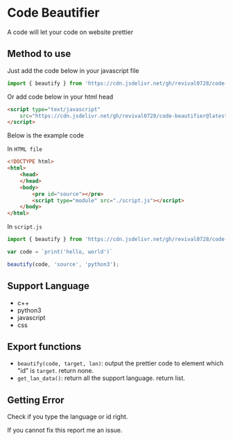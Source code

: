 # Code Beautifier
A code will let your code on website prettier

## Method to use
Just add the code below in your javascript file
```javascript
import { beautify } from 'https://cdn.jsdelivr.net/gh/revival0728/code-beautifier@latest/beautify.js'
```
Or add code below in your html head
```html
<script type="text/javascript" 
	src="https://cdn.jsdelivr.net/gh/revival0728/code-beautifier@latest/beautify.js">
</script>
```
Below is the example code

In `HTML file`
```html
<!DOCTYPE html>	
<html>
	<head>
	</head>
	<body>
		<pre id="source"></pre>
		<script type="module" src="./script.js"></script>
	</body>
</html>
```
In `script.js`
```javascript
import { beautify } from 'https://cdn.jsdelivr.net/gh/revival0728/code-beautifier@latest/beautify.js'

var code = `print('hello, world')`

beautify(code, 'source', 'python3');
```

## Support Language
- c++
- python3
- javascript
- css

## Export functions
- `beautify(code, target, lan)`: output the prettier code to element which "id" is `target`. return none.
- `get_lan_data()`: return all the support language. return list.

## Getting Error
Check if you type the language or id right.

If you cannot fix this report me an issue.